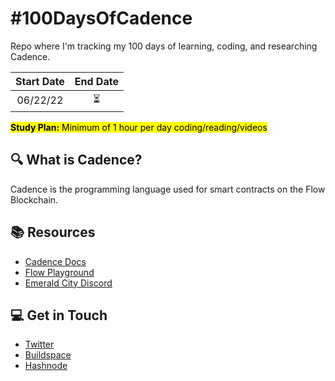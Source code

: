 # #100DaysOfCadence

Repo where I'm tracking my 100 days of learning, coding, and researching Cadence.

| Start Date | End Date |
| :--------: | :------: |
| 06/22/22   | ⏳       |

<mark>**Study Plan:** Minimum of 1 hour per day coding/reading/videos</mark>

## 🔍 What is Cadence?

Cadence is the programming language used for smart contracts on the Flow Blockchain.

## 📚 Resources 
  * [Cadence Docs](https://docs.onflow.org/cadence/language/)
  * [Flow Playground](https://play.onflow.org/local-project)
  * [Emerald City Discord](https://discord.gg/emeraldcity)

## 💻 Get in Touch 
 * [Twitter](https://twitter.com/AmethystCodes)
 * [Buildspace](https://buildspace.so/@amethyst)
 * [Hashnode](https://hashnode.com/@AmethystCodes)
